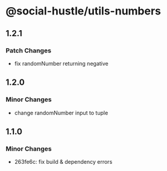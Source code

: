 # @social-hustle/utils-numbers

## 1.2.1

### Patch Changes

- fix randomNumber returning negative

## 1.2.0

### Minor Changes

- change randomNumber input to tuple

## 1.1.0

### Minor Changes

- 263fe6c: fix build & dependency errors
